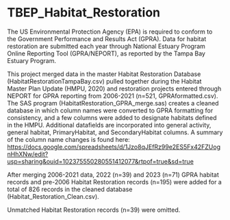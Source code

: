 # TBEP_Habitat_Restoration

The US Environmental Protection Agency (EPA) is required to conform to the Government Performance and Results Act (GPRA). Data for habitat restoration are submitted each year through National Estuary Program Online Reporting Tool (GPRA/NEPORT), as reported by the Tampa Bay Estuary Program.

This project merged data in the master Habitat Restoration Database (HabitatRestorationTampaBay.csv) pulled together during the Habitat Master Plan Update (HMPU, 2020) and restoration projects entered through NEPORT for GPRA reporting from 2006-2021 (n=521, GPRAformatted.csv). The SAS program (HabitatRestoration_GPRA_merge.sas) creates a cleaned database in which column names were converted to GPRA formatting for consistency, and a few columns were added to designate habitats defined in the HMPU. Additional datafields are incorporated into general activity, general habitat, PrimaryHabitat, and SecondaryHabitat columns. A summary of the column name changes is found here: https://docs.google.com/spreadsheets/d/1Jzo8qJEfRz99e2ES5Fx42FZUognHhXNw/edit?usp=sharing&ouid=102375550280551412077&rtpof=true&sd=true

After merging 2006-2021 data, 2022 (n=39) and 2023 (n=71) GPRA habitat records and pre-2006 Habitat Restoration records (n=195) were added for a total of 826 records in the cleaned database (Habitat_Restoration_Clean.csv).

Unmatched Habitat Restoration records (n=39) were omitted.
